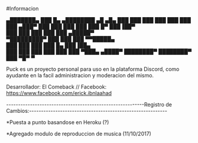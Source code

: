 #Informacion

   ▄███████▄ ███    █▄   ▄████████    ▄█   ▄█▄ 
  ███    ███ ███    ███ ███    ███   ███ ▄███▀ 
  ███    ███ ███    ███ ███    █▀    ███▐██▀   
  ███    ███ ███    ███ ███         ▄█████▀    
▀█████████▀  ███    ███ ███        ▀▀█████▄    
  ███        ███    ███ ███    █▄    ███▐██▄   
  ███        ███    ███ ███    ███   ███ ▀███▄ 
 ▄████▀      ████████▀  ████████▀    ███   ▀█▀ 
                                     ▀         
                                               
                                               
                                               
                                               
                                               
                                               
                                               
                                               
                                               
                                               
                                               
                                               
                                               
                                               
                                               
                                               
                                               
                                               

Puck es un proyecto personal para uso en la plataforma Discord, como ayudante en la facil administracion y moderacion del mismo.

Desarrollador: El Comeback // Facebook: https://www.facebook.com/erick.ibnlaahad

----------------------------------------------------------Registro de Cambios:----------------------------------------------------------

*Puesta a punto basandose en Heroku (?) 

*Agregado modulo de reproduccion de musica (11/10/2017)
